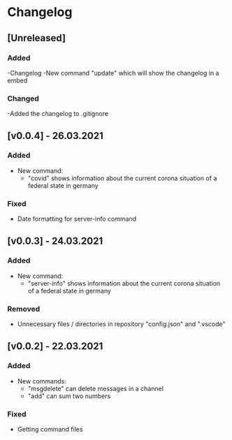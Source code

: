 # Changelog

## [Unreleased]

### Added
-Changelog
-New command "update" which will show the changelog in a embed

### Changed
-Added the changelog to .gitignore

## [v0.0.4] - 26.03.2021

### Added
- New command:
    - "covid" shows information about the current corona situation of a federal state in germany

### Fixed
- Date formatting for server-info command

## [v0.0.3] - 24.03.2021

### Added
- New command:
    - "server-info" shows information about the current corona situation of a federal state in germany

### Removed
- Unnecessary files / directories in repository "config.json" and ".vscode"

## [v0.0.2] - 22.03.2021

### Added
- New commands:
    - "msgdelete" can delete messages in a channel
    - "add" can sum two numbers 

### Fixed
- Getting command files